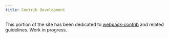 ```yaml
---
title: Contrib Development
---
```


This portion of the site has been dedicated to [webpack-contrib](https://github.com/webpack-contrib) and related guidelines. Work in progress.
